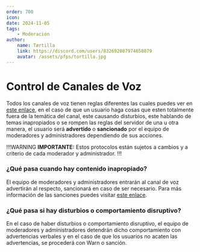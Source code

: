 ```yaml
---
order: 700
icon: 
date: 2024-11-05
tags:
    - Moderación
author: 
    name: Tørtilla
    link: https://discord.com/users/832692087974658079
    avatar: /assets/pfps/tortilla.jpg
---
```


# Control de Canales de Voz

Todos los canales de voz tienen reglas diferentes las cuales puedes ver en [este enlace](http://localhost:5000/rules/), en el caso de que un usuario haga cosas que esten totalmente fuera de la temática del canal, este causando disturbios, este hablando de temas inapropiados o se rompen las reglas del servidor de una u otra manera, el usuario será **advertido** o **sancionado** por el equipo de moderadores y administradores dependiendo de sus acciones.

!!!WARNING **IMPORTANTE:** Estos protocolos están sujetos a cambios y a criterio de cada moderador y administrador.
!!!

### ¿Qué pasa cuando hay contenido inapropiado?

El equipo de moderadores y administradores entrarán al canal de voz advertirán al respecto, sancionará en caso de ser necesario. Para más información de las sanciones puedes visitar [este enlace](http://localhost:5000/mod/protocols/sanction/).

### ¿Qué pasa si hay disturbios o comportamiento disruptivo?

En el caso de haber disturbios o comportamiento disruptivo, el equipo de moderadores y administradores detendrán dicho comportamiento con advertencias verbales y en el caso de que los usuarios no acaten las advertencias, se procederá con Warn o sanción.

